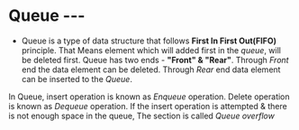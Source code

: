 # Queue ---
 - Queue is a type of data structure that follows **First In First Out(FIFO)** principle. That Means element which will added first in the *queue*, will be deleted first. Queue has two ends - **"Front" & "Rear"**. Through *Front* end the data element can be deleted. Through *Rear* end data element can be inserted to the *Queue*.

 In Queue, insert operation is known as *Enqueue* operation. Delete operation is known as *Dequeue* operation. If the insert operation is attempted & there is not enough space in the queue, The section is called *Queue overflow*                    